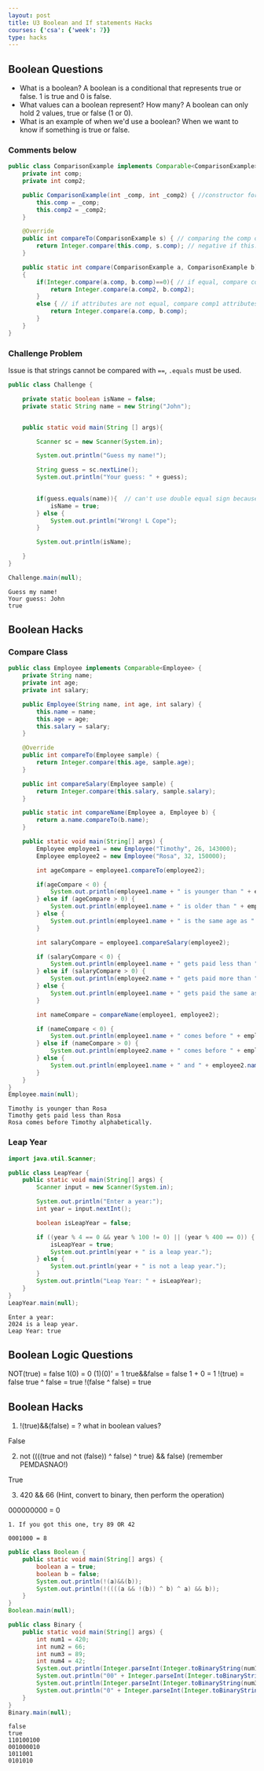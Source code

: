 ```yaml
---
layout: post
title: U3 Boolean and If statements Hacks
courses: {'csa': {'week': 7}}
type: hacks
---
```


## Boolean Questions

- What is a boolean?
A boolean is a conditional that represents true or false. 1 is true and 0 is false.
- What values can a boolean represent? How many?
A boolean can only hold 2 values, true or false (1 or 0).
- What is an example of when we'd use a boolean?
When we want to know if something is true or false.

### Comments below


```Java
public class ComparisonExample implements Comparable<ComparisonExample> {
    private int comp;
    private int comp2;

    public ComparisonExample(int _comp, int _comp2) { //constructor for creating instances
        this.comp = _comp;
        this.comp2 = _comp2;
    }

    @Override
    public int compareTo(ComparisonExample s) { // comparing the comp of this instance with another instance
        return Integer.compare(this.comp, s.comp); // negative if this.comp is smaller, 0 if equal, and positive if this.comp is greater
    }

    public static int compare(ComparisonExample a, ComparisonExample b) // static method to compare 2 objects
    {
        if(Integer.compare(a.comp, b.comp)==0){ // if equal, compare comp2 attribute
            return Integer.compare(a.comp2, b.comp2);
        }
        else { // if attributes are not equal, compare comp1 attributes
            return Integer.compare(a.comp, b.comp);
        }
    }
}
```

### Challenge Problem
Issue is that strings cannot be compared with `==`, `.equals` must be used.


```Java
public class Challenge {

    private static boolean isName = false;
    private static String name = new String("John");


    public static void main(String [] args){

        Scanner sc = new Scanner(System.in);

        System.out.println("Guess my name!");

        String guess = sc.nextLine();
        System.out.println("Your guess: " + guess);

    
        if(guess.equals(name)){  // can't use double equal sign because they're strings, must use .equal()
            isName = true;
        } else {
            System.out.println("Wrong! L Cope");
        }

        System.out.println(isName);

    }
}

Challenge.main(null);
```

    Guess my name!
    Your guess: John
    true


## Boolean Hacks

### Compare Class


```Java
public class Employee implements Comparable<Employee> {
    private String name;
    private int age;
    private int salary;

    public Employee(String name, int age, int salary) {
        this.name = name;
        this.age = age;
        this.salary = salary;
    }

    @Override
    public int compareTo(Employee sample) {
        return Integer.compare(this.age, sample.age);
    }

    public int compareSalary(Employee sample) {
        return Integer.compare(this.salary, sample.salary);
    }

    public static int compareName(Employee a, Employee b) {
        return a.name.compareTo(b.name);
    }

    public static void main(String[] args) {
        Employee employee1 = new Employee("Timothy", 26, 143000);
        Employee employee2 = new Employee("Rosa", 32, 150000);

        int ageCompare = employee1.compareTo(employee2);

        if(ageCompare < 0) {
            System.out.println(employee1.name + " is younger than " + employee2.name);
        } else if (ageCompare > 0) {
            System.out.println(employee1.name + " is older than " + employee2.name);
        } else {
            System.out.println(employee1.name + " is the same age as " + employee2.name);
        }

        int salaryCompare = employee1.compareSalary(employee2);

        if (salaryCompare < 0) {
            System.out.println(employee1.name + " gets paid less than " + employee2.name);
        } else if (salaryCompare > 0) {
            System.out.println(employee2.name + " gets paid more than " + employee1.name);
        } else {
            System.out.println(employee1.name + " gets paid the same as " + employee2.name);
        }

        int nameCompare = compareName(employee1, employee2);

        if (nameCompare < 0) {
            System.out.println(employee1.name + " comes before " + employee2.name + " alphabetically.");
        } else if (nameCompare > 0) {
            System.out.println(employee2.name + " comes before " + employee1.name + " alphabetically.");
        } else {
            System.out.println(employee1.name + " and " + employee2.name + " have the same name.");
        }
    }
}
Employee.main(null);
```

    Timothy is younger than Rosa
    Timothy gets paid less than Rosa
    Rosa comes before Timothy alphabetically.


### Leap Year


```Java
import java.util.Scanner;

public class LeapYear {
    public static void main(String[] args) {
        Scanner input = new Scanner(System.in);

        System.out.println("Enter a year:");
        int year = input.nextInt();

        boolean isLeapYear = false;

        if ((year % 4 == 0 && year % 100 != 0) || (year % 400 == 0)) {
            isLeapYear = true;
            System.out.println(year + " is a leap year.");
        } else {
            System.out.println(year + " is not a leap year.");
        }
        System.out.println("Leap Year: " + isLeapYear);
    }
}
LeapYear.main(null);
```

    Enter a year:
    2024 is a leap year.
    Leap Year: true


## Boolean Logic Questions

NOT(true) = false
1(0) = 0
(1)(0)' = 1
true&&false = false
1 + 0 = 1
!(true) = false
true ^ false = true
!(false ^ false) = true

## Boolean Hacks

1. !(true)&&(false) = ? what in boolean values?

False

2. not ((((true and not (false)) ^ false) ^ true) && false) (remember PEMDASNAO!)

True

3. 420 && 66 (Hint, convert to binary, then perform the operation)

000000000 = 0

    1. If you got this one, try 89 OR 42

    0001000 = 8


```Java
public class Boolean {
    public static void main(String[] args) {
        boolean a = true;
        boolean b = false;
        System.out.println(!(a)&&(b));
        System.out.println(!((((a && !(b)) ^ b) ^ a) && b));
    }
}
Boolean.main(null);

public class Binary {
    public static void main(String[] args) {
        int num1 = 420;
        int num2 = 66;
        int num3 = 89;
        int num4 = 42;
        System.out.println(Integer.parseInt(Integer.toBinaryString(num1)));
        System.out.println("00" + Integer.parseInt(Integer.toBinaryString(num2)));
        System.out.println(Integer.parseInt(Integer.toBinaryString(num3)));
        System.out.println("0" + Integer.parseInt(Integer.toBinaryString(num4)));
    }
}
Binary.main(null);
```

    false
    true
    110100100
    001000010
    1011001
    0101010

